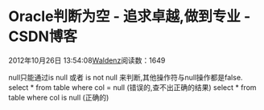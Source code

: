 
# Oracle判断为空 - 追求卓越,做到专业 - CSDN博客


2012年10月26日 13:54:08[Waldenz](https://me.csdn.net/enter89)阅读数：1649


null只能通过is null 或者 is not null 来判断,其他操作符与null操作都是false.
select * from table where col = null (错误的,查不出正确的结果)
select * from table where col is null (正确的)



